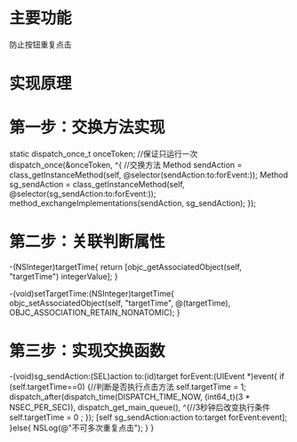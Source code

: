 # 主要功能
防止按钮重复点击

# 实现原理
# 第一步：交换方法实现
static dispatch_once_t onceToken;
    //保证只运行一次
    dispatch_once(&onceToken, ^{
        //交换方法
        Method sendAction = class_getInstanceMethod(self, @selector(sendAction:to:forEvent:));
        Method sg_sendAction = class_getInstanceMethod(self, @selector(sg_sendAction:to:forEvent:));
        method_exchangeImplementations(sendAction, sg_sendAction);
    });
# 第二步：关联判断属性
-(NSInteger)targetTime{
    return [objc_getAssociatedObject(self, "targetTime") integerValue];
}

-(void)setTargetTime:(NSInteger)targetTime{
    objc_setAssociatedObject(self, "targetTime", @(targetTime), OBJC_ASSOCIATION_RETAIN_NONATOMIC);
}
# 第三步：实现交换函数
-(void)sg_sendAction:(SEL)action to:(id)target forEvent:(UIEvent *)event{
    if (self.targetTime==0) {//判断是否执行点击方法
        self.targetTime = 1;
        dispatch_after(dispatch_time(DISPATCH_TIME_NOW, (int64_t)(3 * NSEC_PER_SEC)), dispatch_get_main_queue(), ^{//3秒钟后改变执行条件
            self.targetTime = 0 ;
        });
        [self sg_sendAction:action to:target forEvent:event];
    }else{
        NSLog(@"不可多次重复点击");
    }
}
   

